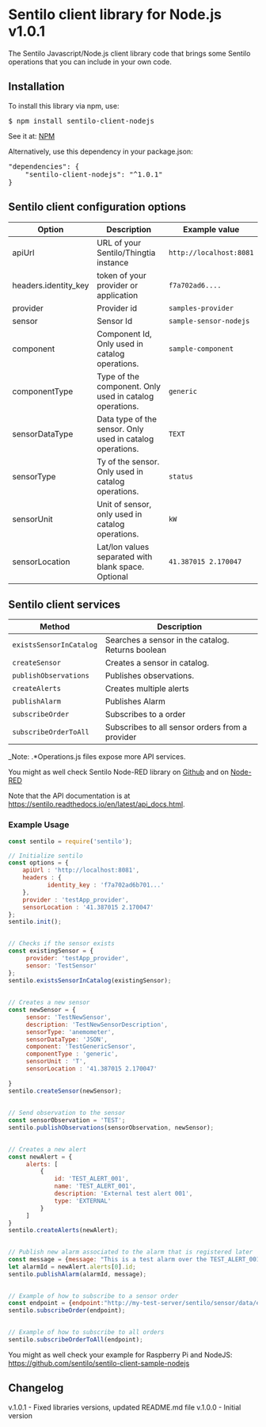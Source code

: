 # Sentilo client library for Node.js v1.0.1

The Sentilo Javascript/Node.js client library code that brings some Sentilo operations that you can include in your own code.

## Installation

To install this library via npm, use:
 
<pre>
$ npm install sentilo-client-nodejs
</pre>

See it at: [NPM](https://www.npmjs.com/package/sentilo-client-nodejs)

Alternatively, use this dependency in your package.json:

<pre>
"dependencies": {
    "sentilo-client-nodejs": "^1.0.1"
}
</pre>


## Sentilo client configuration options

| Option               | Description                                               | Example value           |
|----------------------|-----------------------------------------------------------|-------------------------|
| apiUrl               | URL of your Sentilo/Thingtia instance                     | `http://localhost:8081` |
| headers.identity_key | token of your provider or application                     | `f7a702ad6....`         |
| provider             | Provider id                                               | `samples-provider`      |
| sensor               | Sensor Id                                                 | `sample-sensor-nodejs`  |
| component            | Component Id, Only used in catalog operations.            | `sample-component`      |
| componentType        | Type of the component. Only used in catalog operations.   | `generic`               |
| sensorDataType       | Data type of the sensor. Only used in catalog operations. | `TEXT`                  |
| sensorType           | Ty of the sensor. Only used in catalog operations.        | `status`                |
| sensorUnit           | Unit of sensor, only used in catalog operations.          | `kW`                    |
| sensorLocation       | Lat/lon values separated with blank space. Optional       | `41.387015 2.170047`    |

## Sentilo client services

| Method                  | Description                                       |
|-------------------------|---------------------------------------------------|
| `existsSensorInCatalog` | Searches a sensor in the catalog. Returns boolean |
| `createSensor`          | Creates a sensor in catalog.                      |
| `publishObservations`   | Publishes observations.                           |
| `createAlerts`          | Creates multiple alerts                           |
| `publishAlarm`          | Publishes Alarm                                   |
| `subscribeOrder`        | Subscribes to a order                             |
| `subscribeOrderToAll`   | Subscribes to all sensor orders from a provider   |


_Note: .*Operations.js files expose more API services. 

You might as well check Sentilo Node-RED library on [Github](https://github.com/sentilo/node-red-contrib-sentilo)
and on [Node-RED](https://flows.nodered.org/node/node-red-contrib-sentilo) 

Note that the API documentation is at https://sentilo.readthedocs.io/en/latest/api_docs.html. 

### Example Usage

```javascript
const sentilo = require('sentilo');

// Initialize sentilo
const options = {
    apiUrl : 'http://localhost:8081',
    headers : {
           identity_key : 'f7a702ad6b701...'
    },
    provider : 'testApp_provider',
    sensorLocation : '41.387015 2.170047'
};
sentilo.init();

 
// Checks if the sensor exists
const existingSensor = {
     provider: 'testApp_provider',
     sensor: 'TestSensor'
};
sentilo.existsSensorInCatalog(existingSensor);
 
 
// Creates a new sensor
const newSensor = {
     sensor: 'TestNewSensor',
     description: 'TestNewSensorDescription',
     sensorType: 'anemometer',
     sensorDataType: 'JSON',
     component: 'TestGenericSensor',
     componentType : 'generic',
     sensorUnit : 'T',
     sensorLocation : '41.387015 2.170047'
     
}
sentilo.createSensor(newSensor);
 
 
// Send observation to the sensor
const sensorObservation = 'TEST';
sentilo.publishObservations(sensorObservation, newSensor);
 

// Creates a new alert
const newAlert = {
     alerts: [
         {
             id: 'TEST_ALERT_001',
             name: 'TEST_ALERT_001',
             description: 'External test alert 001',
             type: 'EXTERNAL'
         }
     ]
}
sentilo.createAlerts(newAlert);
 

// Publish new alarm associated to the alarm that is registered later
const message = {message: "This is a test alarm over the TEST_ALERT_001"};
let alarmId = newAlert.alerts[0].id;
sentilo.publishAlarm(alarmId, message);
 

// Example of how to subscribe to a sensor order
const endpoint = {endpoint:"http://my-test-server/sentilo/sensor/data/endpoint"};
sentilo.subscribeOrder(endpoint);
 

// Example of how to subscribe to all orders
sentilo.subscribeOrderToAll(endpoint);
```

You might as well check your example for Raspberry Pi and NodeJS: https://github.com/sentilo/sentilo-client-sample-nodejs


## Changelog

v.1.0.1 - Fixed libraries versions, updated README.md file
v.1.0.0 - Initial version